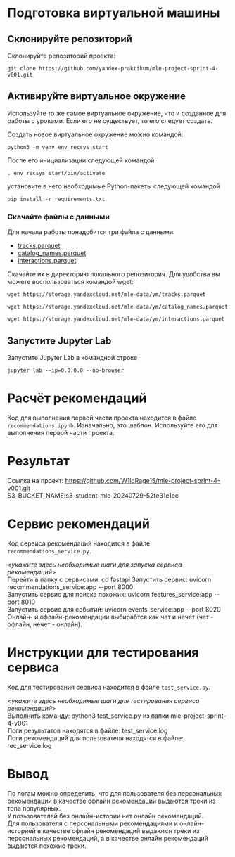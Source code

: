# Подготовка виртуальной машины

## Склонируйте репозиторий

Склонируйте репозиторий проекта:

```
git clone https://github.com/yandex-praktikum/mle-project-sprint-4-v001.git
```

## Активируйте виртуальное окружение

Используйте то же самое виртуальное окружение, что и созданное для работы с уроками. Если его не существует, то его следует создать.

Создать новое виртуальное окружение можно командой:

```
python3 -m venv env_recsys_start
```

После его инициализации следующей командой

```
. env_recsys_start/bin/activate
```

установите в него необходимые Python-пакеты следующей командой

```
pip install -r requirements.txt
```

### Скачайте файлы с данными

Для начала работы понадобится три файла с данными:
- [tracks.parquet](https://storage.yandexcloud.net/mle-data/ym/tracks.parquet)
- [catalog_names.parquet](https://storage.yandexcloud.net/mle-data/ym/catalog_names.parquet)
- [interactions.parquet](https://storage.yandexcloud.net/mle-data/ym/interactions.parquet)
 
Скачайте их в директорию локального репозитория. Для удобства вы можете воспользоваться командой wget:

```
wget https://storage.yandexcloud.net/mle-data/ym/tracks.parquet

wget https://storage.yandexcloud.net/mle-data/ym/catalog_names.parquet

wget https://storage.yandexcloud.net/mle-data/ym/interactions.parquet
```

## Запустите Jupyter Lab

Запустите Jupyter Lab в командной строке

```
jupyter lab --ip=0.0.0.0 --no-browser
```

# Расчёт рекомендаций

Код для выполнения первой части проекта находится в файле `recommendations.ipynb`. Изначально, это шаблон. Используйте его для выполнения первой части проекта.  

  
# Результат  
Ссылка на проект: https://github.com/W1ldRage15/mle-project-sprint-4-v001.git  
S3_BUCKET_NAME:s3-student-mle-20240729-52fe31e1ec

# Сервис рекомендаций

Код сервиса рекомендаций находится в файле `recommendations_service.py`.

<*укажите здесь необходимые шаги для запуска сервиса рекомендаций*>  
Перейти в папку с сервисами: cd fastapi
Запустить сервис: uvicorn recommendations_service:app --port 8000  
Запустить сервис для поиска похожих: uvicorn features_service:app --port 8010  
Запустить сервис для событий: uvicorn events_service:app --port 8020  
Онлайн- и офлайн-рекомендации выбирабтся как чет и нечет (чет - офлайн, нечет - онлайн). 

# Инструкции для тестирования сервиса

Код для тестирования сервиса находится в файле `test_service.py`.

<*укажите здесь необходимые шаги для тестирования сервиса рекомендаций*>  
Выполнить команду: python3 test_service.py из папки mle-project-sprint-4-v001  
Логи результатов находятся в файле: test_service.log  
Логи рекомендаций для пользователя находятся в файле: rec_service.log  
  
# Вывод  
  
По логам можно определить, что для пользователя без персональных рекомендаций в качестве офлайн рекомендаций выдаются треки из топа популярных.  
У позьзователей без онлайн-истории нет онлайн рекомендаций.  
Для пользователя с персональными рекомендациями и онлайн-историей в качестве офлайн рекомендаций выдаются треки из персональных рекомендаций, а в качестве онлайн рекомендаций выдаются похожие треки.
